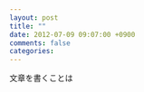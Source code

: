 ```yaml
---
layout: post
title: ""
date: 2012-07-09 09:07:00 +0900
comments: false
categories: 
---
```

文章を書くことは